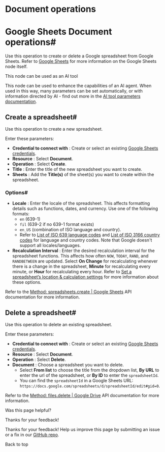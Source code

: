 # Document operations

[ ](https://github.com/n8n-io/n8n-docs/edit/main/docs/integrations/builtin/app-nodes/n8n-nodes-base.googlesheets/document-operations.md "Edit this page")

# Google Sheets Document operations#

Use this operation to create or delete a Google spreadsheet from Google Sheets. Refer to [Google Sheets](../) for more information on the Google Sheets node itself.

This node can be used as an AI tool

This node can be used to enhance the capabilities of an AI agent. When used in this way, many parameters can be set automatically, or with information directed by AI - find out more in the [AI tool parameters documentation](../../../../../advanced-ai/examples/using-the-fromai-function/).

## Create a spreadsheet#

Use this operation to create a new spreadsheet.

Enter these parameters:

  * **Credential to connect with** : Create or select an existing [Google Sheets credentials](../../../credentials/google/).
  * **Resource** : Select **Document**.
  * **Operation** : Select **Create**.
  * **Title** : Enter the title of the new spreadsheet you want to create.
  * **Sheets** : Add the **Title(s)** of the sheet(s) you want to create within the spreadsheet. 



### Options#

  * **Locale** : Enter the locale of the spreadsheet. This affects formatting details such as functions, dates, and currency. Use one of the following formats:
    * `en` (639-1)
    * `fil` (639-2 if no 639-1 format exists)
    * `en_US` (combination of ISO language and country).
    * Refer to [List of ISO 639 language codes](https://en.wikipedia.org/wiki/List_of_ISO_639_language_codes) and [List of ISO 3166 country codes](https://en.wikipedia.org/wiki/List_of_ISO_3166_country_codes) for language and country codes. Note that Google doesn't support all locales/languages.
  * **Recalculation Interval** : Enter the desired recalculation interval for the spreadsheet functions. This affects how often `NOW`, `TODAY`, `RAND`, and `RANDBETWEEN` are updated. Select **On Change** for recalculating whenever there is a change in the spreadsheet, **Minute** for recalculating every minute, or **Hour** for recalculating every hour. Refer to [Set a spreadsheet’s location & calculation settings](https://support.google.com/docs/answer/58515) for more information about these options. 



Refer to the [Method: spreadsheets.create | Google Sheets](https://developers.google.com/sheets/api/reference/rest/v4/spreadsheets/create) API documentation for more information.

## Delete a spreadsheet#

Use this operation to delete an existing spreadsheet.

Enter these parameters:

  * **Credential to connect with** : Create or select an existing [Google Sheets credentials](../../../credentials/google/).
  * **Resource** : Select **Document**.
  * **Operation** : Select **Delete**.
  * **Document** : Choose a spreadsheet you want to delete. 
    * Select **From list** to choose the title from the dropdown list, **By URL** to enter the url of the spreadsheet, or **By ID** to enter the `spreadsheetId`. 
    * You can find the `spreadsheetId` in a Google Sheets URL: `https://docs.google.com/spreadsheets/d/spreadsheetId/edit#gid=0`.



Refer to the [Method: files.delete | Google Drive](https://developers.google.com/drive/api/reference/rest/v2/files/delete) API documentation for more information.

Was this page helpful? 

Thanks for your feedback! 

Thanks for your feedback! Help us improve this page by submitting an issue or a fix in our [GitHub repo](https://github.com/n8n-io/n8n-docs). 

Back to top 
